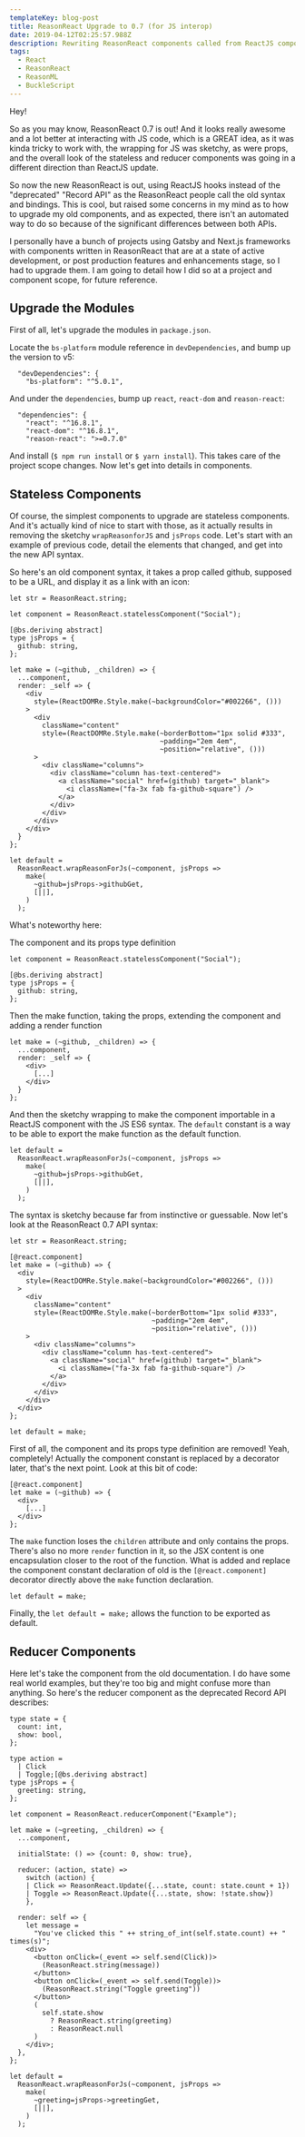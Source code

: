 ```yaml
---
templateKey: blog-post
title: ReasonReact Upgrade to 0.7 (for JS interop)
date: 2019-04-12T02:25:57.988Z
description: Rewriting ReasonReact components called from ReactJS components.
tags:
  - React
  - ReasonReact
  - ReasonML
  - BuckleScript
---
```

Hey!

So as you may know, ReasonReact 0.7 is out! And it looks really awesome and a lot better at interacting with JS code, which is a GREAT idea, as it was kinda tricky to work with, the wrapping for JS was sketchy, as were props, and the overall look of the stateless and reducer components was going in a different direction than ReactJS update.

So now the new ReasonReact is out, using ReactJS hooks instead of the "deprecated" "Record API" as the ReasonReact people call the old syntax and bindings. This is cool, but raised some concerns in my mind as to how to upgrade my old components, and as expected, there isn't an automated way to do so because of the significant differences between both APIs.

I personally have a bunch of projects using Gatsby and Next.js frameworks with components written in ReasonReact that are at a state of active development, or post production features and enhancements stage, so I had to upgrade them. I am going to detail how I did so at a project and component scope, for future reference.

## Upgrade the Modules

First of all, let's upgrade the modules in `package.json`.

Locate the `bs-platform` module reference in `devDependencies`, and bump up the version to v5:

```
  "devDependencies": {  
    "bs-platform": "^5.0.1",  
```

And under the `dependencies`, bump up `react`, `react-dom` and `reason-react`:

```
  "dependencies": {  
    "react": "^16.8.1",  
    "react-dom": "^16.8.1",  
    "reason-react": ">=0.7.0"    
```

And install (`$ npm run install` or `$ yarn install`). This takes care of the project scope changes. Now let's get into details in components.

## Stateless Components

Of course, the simplest components to upgrade are stateless components. And it's actually kind of nice to start with those, as it actually results in removing the sketchy `wrapReasonforJS` and `jsProps` code. Let's start with an example of previous code, detail the elements that changed, and get into the new API syntax.

So here's an old component syntax, it takes a prop called github, supposed to be a URL, and display it as a link with an icon:

```
let str = ReasonReact.string;

let component = ReasonReact.statelessComponent("Social");

[@bs.deriving abstract]
type jsProps = {
  github: string,
};

let make = (~github, _children) => {
  ...component,
  render: _self => {
    <div
      style=(ReactDOMRe.Style.make(~backgroundColor="#002266", ()))
    >
      <div
        className="content"
        style=(ReactDOMRe.Style.make(~borderBottom="1px solid #333",
                                     ~padding="2em 4em",
                                     ~position="relative", ()))
      >
        <div className="columns">
          <div className="column has-text-centered">
            <a className="social" href=(github) target="_blank">
              <i className=("fa-3x fab fa-github-square") />
            </a>
          </div>
        </div>
      </div>
    </div>
  }
};

let default =
  ReasonReact.wrapReasonForJs(~component, jsProps =>
    make(
      ~github=jsProps->githubGet,
      [||],
    )
  );
```

What's noteworthy here:

The component and its props type definition

```
let component = ReasonReact.statelessComponent("Social");

[@bs.deriving abstract]
type jsProps = {
  github: string,
};
```

Then the make function, taking the props, extending the component and adding a render function

```
let make = (~github, _children) => {
  ...component,
  render: _self => {
    <div>
      [...]
    </div>
  }
};
```

And then the sketchy wrapping to make the component importable in a ReactJS component with the JS ES6 syntax. The `default` constant is a way to be able to export the make function as the default function.

```
let default =
  ReasonReact.wrapReasonForJs(~component, jsProps =>
    make(
      ~github=jsProps->githubGet,
      [||],
    )
  );
```

The syntax is sketchy because far from instinctive or guessable. Now let's look at the ReasonReact 0.7 API syntax:

```
let str = ReasonReact.string;

[@react.component]
let make = (~github) => {
  <div
    style=(ReactDOMRe.Style.make(~backgroundColor="#002266", ()))
  >
    <div
      className="content"
      style=(ReactDOMRe.Style.make(~borderBottom="1px solid #333",
                                   ~padding="2em 4em",
                                   ~position="relative", ()))
    >
      <div className="columns">
        <div className="column has-text-centered">
          <a className="social" href=(github) target="_blank">
            <i className=("fa-3x fab fa-github-square") />
          </a>
        </div>
      </div>
    </div>
  </div>
};

let default = make;
```

First of all, the component and its props type definition are removed! Yeah, completely! Actually the component constant is replaced by a decorator later, that's the next point. Look at this bit of code:

```
[@react.component]
let make = (~github) => {
  <div>
    [...]
  </div>
};
```

The `make` function loses the `children` attribute and only contains the props. There's also no more `render` function in it, so the JSX content is one encapsulation closer to the root of the function. What is added and replace the component constant declaration of old is the `[@react.component]` decorator directly above the `make` function declaration.

```
let default = make;
```

Finally, the `let default = make;` allows the function to be exported as default.

## Reducer Components

Here let's take the component from the old documentation. I do have some real world examples, but they're too big and might confuse more than anything. So here's the reducer component as the deprecated Record API describes:

```
type state = {
  count: int,
  show: bool,
};

type action =
  | Click
  | Toggle;[@bs.deriving abstract]
type jsProps = {
  greeting: string,
};

let component = ReasonReact.reducerComponent("Example");

let make = (~greeting, _children) => {
  ...component,

  initialState: () => {count: 0, show: true},

  reducer: (action, state) =>
    switch (action) {
    | Click => ReasonReact.Update({...state, count: state.count + 1})
    | Toggle => ReasonReact.Update({...state, show: !state.show})
    },

  render: self => {
    let message =
      "You've clicked this " ++ string_of_int(self.state.count) ++ " times(s)";
    <div>
      <button onClick=(_event => self.send(Click))>
        (ReasonReact.string(message))
      </button>
      <button onClick=(_event => self.send(Toggle))>
        (ReasonReact.string("Toggle greeting"))
      </button>
      (
        self.state.show
          ? ReasonReact.string(greeting)
          : ReasonReact.null
      )
    </div>;
  },
};

let default =
  ReasonReact.wrapReasonForJs(~component, jsProps =>
    make(
      ~greeting=jsProps->greetingGet,
      [||],
    )
  );
```
